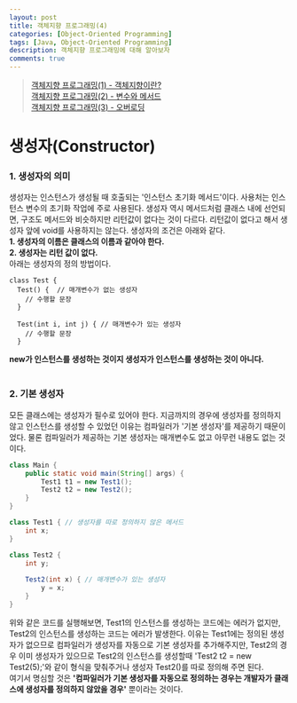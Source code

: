 ```yaml
---
layout: post
title: 객체지향 프로그래밍(4)
categories: [Object-Oriented Programming]
tags: [Java, Object-Oriented Programming]
description: 객체지향 프로그래밍에 대해 알아보자
comments: true
---
```


> [객체지향 프로그래밍(1) - 객체지향이란?](https://keencho.github.io/object-oriented%20programming/2019/03/31/java-%EA%B0%9D%EC%B2%B4%EC%A7%80%ED%96%A51.html)  
> [객체지향 프로그래밍(2) - 변수와 메서드](https://keencho.github.io/object-oriented%20programming/2019/04/02/java-%EA%B0%9D%EC%B2%B4%EC%A7%80%ED%96%A52.html)  
> [객체지향 프로그래밍(3) - 오버로딩](https://keencho.github.io/object-oriented%20programming/2019/04/05/java-%EA%B0%9D%EC%B2%B4%EC%A7%80%ED%96%A53.html)  

# **생성자(Constructor)**  
### 1. 생성자의 의미  
생성자는 인스턴스가 생성될 때 호출되는 '인스턴스 초기화 메서드'이다. 사용처는 인스턴스 변수의 초기화 작업에 주로 사용된다. 생성자 역시 메서드처럼 클래스 내에 선언되면, 구조도 메서드와 비슷하지만 리턴값이 없다는 것이 다르다. 리턴값이 없다고 해서 생성자 앞에 void를 사용하지는 않는다. 생성자의 조건은 아래와 같다.  
**1. 생성자의 이름은 클래스의 이름과 같아야 한다.**  
**2. 생성자는 리턴 값이 없다.**  
아래는 생성자의 정의 방법이다.  
~~~
class Test {
  Test() {  // 매개변수가 없는 생성자
    // 수행할 문장
  }
  
  Test(int i, int j) { // 매개변수가 있는 생성자
    // 수행할 문장
  }
~~~  
**new가 인스턴스를 생성하는 것이지 생성자가 인스턴스를 생성하는 것이 아니다.**  
<br>  
### 2. 기본 생성자  
모든 클래스에는 생성자가 필수로 있어야 한다. 지금까지의 경우에 생성자를 정의하지 않고 인스턴스를 생성할 수 있었던 이유는 컴파일러가 '기본 생성자'를 제공하기 때문이었다. 물론 컴파일러가 제공하는 기본 생성자는 매개변수도 없고 아무런 내용도 없는 것이다.  
~~~java
class Main {
	public static void main(String[] args) {
		Test1 t1 = new Test1();
		Test2 t2 = new Test2();
	}
}

class Test1 { // 생성자를 따로 정의하지 않은 메서드
	int x;
}

class Test2 {
	int y;
	
	Test2(int x) { // 매개변수가 있는 생성자
		y = x;
	}
}
~~~  
위와 같은 코드를 실행해보면, Test1의 인스턴스를 생성하는 코드에는 에러가 없지만, Test2의 인스턴스를 생성하는 코드는 에러가 발생한다. 이유는 Test1에는 정의된 생성자가 없으므로 컴파일러가 생성자를 자동으로 기본 생성자를 추가해주지만, Test2의 경우 이미 생성자가 있으므로 Test2의 인스턴스를 생성할때 'Test2 t2 = new Test2(5);'와 같이 형식을 맞춰주거나 생성자 Test2()를  따로 정의해 주면 된다.  
여기서 명심할 것은 **'컴파일러가 기본 생성자를 자동으로 정의하는 경우는 개발자가 클래스에 생성자를 정의하지 않았을 경우'** 뿐이라는 것이다.

